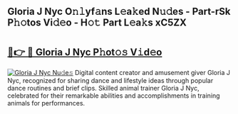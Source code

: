 ## Gloria J Nyc O𝚗𝚕yf𝚊ns L𝚎a𝚔ed N𝚞𝚍es - Part-rSk P𝚑𝚘tos Vi𝚍𝚎o - H𝚘𝚝 Part L𝚎a𝚔s xC5ZX

# <h2><a href="http://kf7lb2.oniu.top/?m=Gloria+J+Nyc">🔗👉 🔴 Gloria J Nyc P𝚑ot𝚘𝚜 V𝚒d𝚎o</a></h2>

[![Gloria J Nyc Nu𝚍e𝚜](https://i.imgur.com/0qMVB7G.gif)](http://kf7lb2.oniu.top/?m=Gloria+J+Nyc)
Digital content creator and amusement giver Gloria J Nyc, recognized for sharing dance and lifestyle ideas through popular dance routines and brief clips. Skilled animal trainer Gloria J Nyc, celebrated for their remarkable abilities and accomplishments in training animals for performances.  
